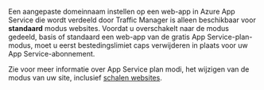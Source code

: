 Een aangepaste domeinnaam instellen op een web-app in Azure App Service die wordt verdeeld door Traffic Manager is alleen beschikbaar voor **standaard** modus websites. Voordat u overschakelt naar de modus gedeeld, basis of standaard een web-app van de gratis App Service-plan-modus, moet u eerst bestedingslimiet caps verwijderen in plaats voor uw App Service-abonnement. 

Zie voor meer informatie over App Service plan modi, het wijzigen van de modus van uw site, inclusief [schalen websites](../articles/app-service-web/web-sites-scale.md).

